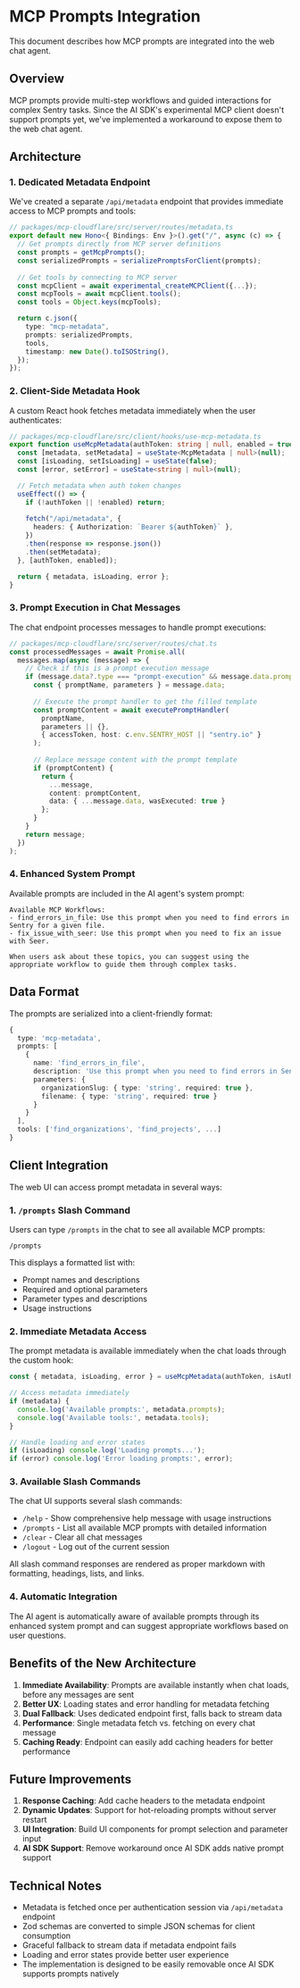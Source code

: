 # MCP Prompts Integration

This document describes how MCP prompts are integrated into the web chat agent.

## Overview

MCP prompts provide multi-step workflows and guided interactions for complex Sentry tasks. Since the AI SDK's experimental MCP client doesn't support prompts yet, we've implemented a workaround to expose them to the web chat agent.

## Architecture

### 1. Dedicated Metadata Endpoint

We've created a separate `/api/metadata` endpoint that provides immediate access to MCP prompts and tools:

```typescript
// packages/mcp-cloudflare/src/server/routes/metadata.ts
export default new Hono<{ Bindings: Env }>().get("/", async (c) => {
  // Get prompts directly from MCP server definitions
  const prompts = getMcpPrompts();
  const serializedPrompts = serializePromptsForClient(prompts);
  
  // Get tools by connecting to MCP server
  const mcpClient = await experimental_createMCPClient({...});
  const mcpTools = await mcpClient.tools();
  const tools = Object.keys(mcpTools);

  return c.json({
    type: "mcp-metadata",
    prompts: serializedPrompts,
    tools,
    timestamp: new Date().toISOString(),
  });
});
```

### 2. Client-Side Metadata Hook

A custom React hook fetches metadata immediately when the user authenticates:

```typescript
// packages/mcp-cloudflare/src/client/hooks/use-mcp-metadata.ts
export function useMcpMetadata(authToken: string | null, enabled = true) {
  const [metadata, setMetadata] = useState<McpMetadata | null>(null);
  const [isLoading, setIsLoading] = useState(false);
  const [error, setError] = useState<string | null>(null);

  // Fetch metadata when auth token changes
  useEffect(() => {
    if (!authToken || !enabled) return;
    
    fetch("/api/metadata", {
      headers: { Authorization: `Bearer ${authToken}` },
    })
    .then(response => response.json())
    .then(setMetadata);
  }, [authToken, enabled]);

  return { metadata, isLoading, error };
}
```

### 3. Prompt Execution in Chat Messages

The chat endpoint processes messages to handle prompt executions:

```typescript
// packages/mcp-cloudflare/src/server/routes/chat.ts
const processedMessages = await Promise.all(
  messages.map(async (message) => {
    // Check if this is a prompt execution message
    if (message.data?.type === "prompt-execution" && message.data.promptName) {
      const { promptName, parameters } = message.data;
      
      // Execute the prompt handler to get the filled template
      const promptContent = await executePromptHandler(
        promptName,
        parameters || {},
        { accessToken, host: c.env.SENTRY_HOST || "sentry.io" }
      );
      
      // Replace message content with the prompt template
      if (promptContent) {
        return {
          ...message,
          content: promptContent,
          data: { ...message.data, wasExecuted: true }
        };
      }
    }
    return message;
  })
);
```

### 4. Enhanced System Prompt

Available prompts are included in the AI agent's system prompt:

```
Available MCP Workflows:
- find_errors_in_file: Use this prompt when you need to find errors in Sentry for a given file.
- fix_issue_with_seer: Use this prompt when you need to fix an issue with Seer.

When users ask about these topics, you can suggest using the appropriate workflow to guide them through complex tasks.
```

## Data Format

The prompts are serialized into a client-friendly format:

```typescript
{
  type: 'mcp-metadata',
  prompts: [
    {
      name: 'find_errors_in_file',
      description: 'Use this prompt when you need to find errors in Sentry for a given file.',
      parameters: {
        organizationSlug: { type: 'string', required: true },
        filename: { type: 'string', required: true }
      }
    }
  ],
  tools: ['find_organizations', 'find_projects', ...]
}
```

## Client Integration

The web UI can access prompt metadata in several ways:

### 1. `/prompts` Slash Command

Users can type `/prompts` in the chat to see all available MCP prompts:

```
/prompts
```

This displays a formatted list with:
- Prompt names and descriptions
- Required and optional parameters
- Parameter types and descriptions
- Usage instructions

### 2. Immediate Metadata Access

The prompt metadata is available immediately when the chat loads through the custom hook:

```typescript
const { metadata, isLoading, error } = useMcpMetadata(authToken, isAuthenticated);

// Access metadata immediately
if (metadata) {
  console.log('Available prompts:', metadata.prompts);
  console.log('Available tools:', metadata.tools);
}

// Handle loading and error states
if (isLoading) console.log('Loading prompts...');
if (error) console.log('Error loading prompts:', error);
```

### 3. Available Slash Commands

The chat UI supports several slash commands:

- `/help` - Show comprehensive help message with usage instructions
- `/prompts` - List all available MCP prompts with detailed information
- `/clear` - Clear all chat messages  
- `/logout` - Log out of the current session

All slash command responses are rendered as proper markdown with formatting, headings, lists, and links.

### 4. Automatic Integration

The AI agent is automatically aware of available prompts through its enhanced system prompt and can suggest appropriate workflows based on user questions.

## Benefits of the New Architecture

1. **Immediate Availability**: Prompts are available instantly when chat loads, before any messages are sent
2. **Better UX**: Loading states and error handling for metadata fetching
3. **Dual Fallback**: Uses dedicated endpoint first, falls back to stream data
4. **Performance**: Single metadata fetch vs. fetching on every chat message
5. **Caching Ready**: Endpoint can easily add caching headers for better performance

## Future Improvements

1. **Response Caching**: Add cache headers to the metadata endpoint
2. **Dynamic Updates**: Support for hot-reloading prompts without server restart
3. **UI Integration**: Build UI components for prompt selection and parameter input
4. **AI SDK Support**: Remove workaround once AI SDK adds native prompt support

## Technical Notes

- Metadata is fetched once per authentication session via `/api/metadata` endpoint
- Zod schemas are converted to simple JSON schemas for client consumption
- Graceful fallback to stream data if metadata endpoint fails
- Loading and error states provide better user experience
- The implementation is designed to be easily removable once AI SDK supports prompts natively